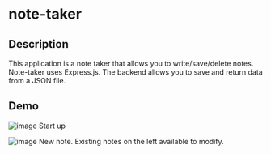 # note-taker

## Description
This application is a note taker that allows you to write/save/delete notes. Note-taker uses Express.js. The backend allows you to save and return data from a JSON file.

## Demo
![image](https://user-images.githubusercontent.com/100968401/182041927-31922b18-c1de-4da3-aff7-3a9501e47ab6.png)
Start up 

![image](https://user-images.githubusercontent.com/100968401/182041998-9d297b32-1da4-4f87-9a9d-add534e1ff30.png)
New note. Existing notes on the left available to modify. 
